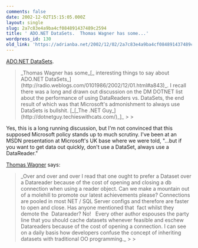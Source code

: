 ```yaml
---
comments: false
date: 2002-12-02T15:15:05.000Z
layout: single
slug: 2a7c83e4a9ba4cf084891437489c2594
title: ' ADO.NET DataSets.  Thomas Wagner has some...'
wordpress_id: 130
old_link: 'https://adrianba.net/2002/12/02/2a7c83e4a9ba4cf084891437489c2594/'
---
```

[
ADO.NET DataSets](http://dotnetguy.techieswithcats.com/archives/001591.shtml). 


<blockquote>_Thomas Wagner has some_[_
interesting things to say about ADO.NET DataSets_](http://radio.weblogs.com/0101986/2002/12/01.html#a843)_. I
recall there was a long and drawn out discussion on the DM DOTNET
list about the performance of using DataReaders vs. DataSets, the
end result of which was that Microsoft's admonishment to always use
DataSets is bullshit.
[_[_The .NET
Guy_](http://dotnetguy.techieswithcats.com/)_]_
> 
> </blockquote>

Yes, this is a long running discussion, but I'm not convinced
that this supposed Microsoft policy stands up to much
scrutiny. I've been at an MSDN presentation at Microsoft's UK base
where we were told, "...but if you want to get data out quickly,
don't use a DataSet, always use a DataReader."

[Thomas
Wagner](http://radio.weblogs.com/0101986/2002/12/01.html#a843) says:

<blockquote>_Over and
over and over I read that one ought to prefer a Dataset over a
Datareader because of the cost of opening and closing a db
connection when using a reader object. Can we make a mountain out
of a molehill to promote our latest achievements please?
Connections are pooled in most NET / SQL Server configs and
therefore are faster to open and close. Has anyone mentioned that
 fact whilst they
demote the  Datareader?
No!   Every other author espouses the party line
that you should cache datasets whenever feasible and eschew
Datareaders because of the cost of opening a connection. I can see
on a daily basis how developers confuse the concept of inheriting
datasets with traditional OO
programming._
> 
> </blockquote>
